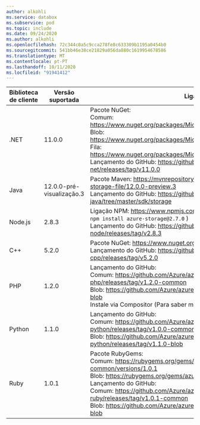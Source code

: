 ```yaml
---
author: alkohli
ms.service: databox
ms.subservice: pod
ms.topic: include
ms.date: 09/24/2020
ms.author: alkohli
ms.openlocfilehash: 72c344c0a5c9cca278fe8c633309b1195a0454b0
ms.sourcegitcommit: 541bb46e38ce21829a056da880c1619954678586
ms.translationtype: MT
ms.contentlocale: pt-PT
ms.lasthandoff: 10/11/2020
ms.locfileid: "91941412"
---
```

Biblioteca de cliente     |Versão suportada     | Ligação   |     Especificação de ponto final      |
|--------------------|--------------------------------------------|--------|---------------------------------|
|    .NET                |     11.0.0                                           |    Pacote NuGet:  <br>Comum:   https://www.nuget.org/packages/Microsoft.Azure.Storage.Common/11.0.0    <br> Blob:   https://www.nuget.org/packages/Microsoft.Azure.Storage.Blob/11.0.0 <br>Fila:   https://www.nuget.org/packages/Microsoft.Azure.Storage.Queue/11.0.0 <br>Lançamento do GitHub:   https://github.com/Azure/azure-storage-net/releases/tag/v11.0.0                          |    app.config arquivo                 |
|    Java                |    12.0.0-pré-visualização.3                                           |   Pacote Maven:   https://mvnrepository.com/artifact/com.azure/azure-storage-file/12.0.0-preview.3   <br>Lançamento do GitHub:   https://github.com/Azure/azure-sdk-for-java/tree/master/sdk/storage                                                                                                                                                                              |    Configuração de cadeia de ligação         |
|    Node.js             |    2.8.3                                           |    Ligação NPM:   https://www.npmjs.com/package/azure-storage   (Executar: `npm install azure-storage@2.7.0` )   <br>Lançamento do GitHub:   https://github.com/Azure/azure-storage-node/releases/tag/v2.8.3                                                                                                                                                                        |    Declaração de instância de serviço    |
|    C++                 |    5.2.0                                           |    Pacote NuGet:   https://www.nuget.org/packages/wastorage.v140/5.2.0   <br>Lançamento do GitHub:   https://github.com/Azure/azure-storage-cpp/releases/tag/v5.2.0                                                                                                                                                                                                     |    Configuração de cadeia de ligação         |
|    PHP                 |    1.2.0                                           |    Lançamento do GitHub:<br>Comum: https://github.com/Azure/azure-storage-php/releases/tag/v1.2.0-common   <br>Blob: https://github.com/Azure/azure-storage-php/releases/tag/v1.2.0-blob      <br>Instale via Compositor (Para saber mais, consulte os detalhes abaixo.)                                                                                                             |    Configuração de cadeia de ligação         |
|    Python              |    1.1.0                                           |    Lançamento do GitHub:<br>Comum:   https://github.com/Azure/azure-storage-python/releases/tag/v1.0.0-common <br>Blob:   https://github.com/Azure/azure-storage-python/releases/tag/v1.1.0-blob                                                                                                                                                                          |    Declaração de instância de serviço    |
|    Ruby                |    1.0.1                                           |    Pacote RubyGems:<br>Comum:   https://rubygems.org/gems/azure-storage-common/versions/1.0.1   <br>Blob: https://rubygems.org/gems/azure-storage-blob/versions/1.0.1         <br>Lançamento do GitHub:<br>Comum: https://github.com/Azure/azure-storage-ruby/releases/tag/v1.0.1-common   <br>Blob: https://github.com/Azure/azure-storage-ruby/releases/tag/v1.0.1-blob          |    Configuração de cadeia de ligação         |


